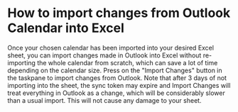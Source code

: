 # How to import changes from Outlook Calendar into Excel

Once your chosen calendar has been imported into your desired Excel sheet, you can import changes made in Outlook into Excel without re-importing the whole calendar from scratch, which can save a lot of time depending on the calendar size. Press on the "Import Changes" button in the taskpane to import changes from Outlook. Note that after 3 days of not importing into the sheet, the sync token may expire and Import Changes will treat everything in Outlook as a change, which will be considerably slower than a usual import. This will not cause any damage to your sheet.
